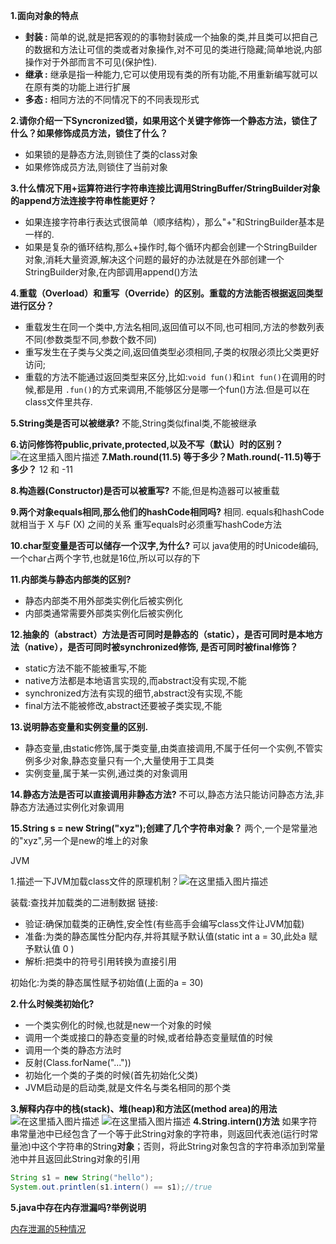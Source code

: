 **1.面向对象的特点**
 - **封装 :**  简单的说,就是把客观的的事物封装成一个抽象的类,并且类可以把自己的数据和方法让可信的类或者对象操作,对不可见的类进行隐藏;简单地说,内部操作对于外部而言不可见(保护性).
 - **继承 :** 继承是指一种能力,它可以使用现有类的所有功能,不用重新编写就可以在原有类的功能上进行扩展
 - **多态 :** 相同方法的不同情况下的不同表现形式

**2.请你介绍一下Syncronized锁，如果用这个关键字修饰一个静态方法，锁住了什么？如果修饰成员方法，锁住了什么？**

 - 如果锁的是静态方法,则锁住了类的class对象
 - 如果修饰成员方法,则锁住了当前对象

**3.什么情况下用+运算符进行字符串连接比调用StringBuffer/StringBuilder对象的append方法连接字符串性能更好？**

 - 如果连接字符串行表达式很简单（顺序结构），那么"+"和StringBuilder基本是一样的.
 - 如果是复杂的循环结构,那么+操作时,每个循环内都会创建一个StringBuilder对象,消耗大量资源,解决这个问题的最好的办法就是在外部创建一个StringBuilder对象,在内部调用append()方法

**4.重载（Overload）和重写（Override）的区别。重载的方法能否根据返回类型进行区分？**

 - 重载发生在同一个类中,方法名相同,返回值可以不同,也可相同,方法的参数列表不同(参数类型不同,参数个数不同)
 - 重写发生在子类与父类之间,返回值类型必须相同,子类的权限必须比父类更好访问;
 - 重载的方法不能通过返回类型来区分,比如:`void fun()`和`int fun()`在调用的时候,都是用 `.fun()`的方式来调用,不能够区分是哪一个fun()方法.但是可以在class文件里共存.

**5.String类是否可以被继承?**
不能,String类似final类,不能被继承

**6.访问修饰符public,private,protected,以及不写（默认）时的区别？**
![在这里插入图片描述](https://img-blog.csdnimg.cn/20200227134215133.png?x-oss-process=image/watermark,type_ZmFuZ3poZW5naGVpdGk,shadow_10,text_aHR0cHM6Ly9ibG9nLmNzZG4ubmV0L3dlaXhpbl80MzUwODU1NQ==,size_16,color_FFFFFF,t_70)
**7.Math.round(11.5) 等于多少？Math.round(-11.5)等于多少？**
12 和 -11

**8.构造器(Constructor)是否可以被重写?**
不能,但是构造器可以被重载

**9.两个对象equals相同,那么他们的hashCode相同吗?**
相同.
equals和hashCode就相当于  X 与F (X) 之间的关系
重写equals时必须重写hashCode方法

**10.char型变量是否可以储存一个汉字,为什么?**
可以
java使用的时Unicode编码,一个char占两个字节,也就是16位,所以可以存的下

**11.内部类与静态内部类的区别?**

 - 静态内部类不用外部类实例化后被实例化
 - 内部类通常需要外部类实例化后被实例化

**12.抽象的（abstract）方法是否可同时是静态的（static），是否可同时是本地方法（native），是否可同时被synchronized修饰, 是否可同时被final修饰？**

 - static方法不能不能被重写,不能
 - native方法都是本地语言实现的,而abstract没有实现,不能
 - synchronized方法有实现的细节,abstract没有实现,不能
 - final方法不能被修改,abstract还要被子类实现,不能

**13.说明静态变量和实例变量的区别.**

 - 静态变量,由static修饰,属于类变量,由类直接调用,不属于任何一个实例,不管实例多少对象,静态变量只有一个,大量使用于工具类
 - 实例变量,属于某一实例,通过类的对象调用

**14.静态方法是否可以直接调用非静态方法?**
不可以,静态方法只能访问静态方法,非静态方法通过实例化对象调用

**15.String s = new String("xyz");创建了几个字符串对象？**
两个,一个是常量池的"xyz",另一个是new的堆上的对象



JVM

1.描述一下JVM加载class文件的原理机制？![在这里插入图片描述](https://img-blog.csdnimg.cn/20200227132201619.png?x-oss-process=image/watermark,type_ZmFuZ3poZW5naGVpdGk,shadow_10,text_aHR0cHM6Ly9ibG9nLmNzZG4ubmV0L3dlaXhpbl80MzUwODU1NQ==,size_16,color_FFFFFF,t_70)

装载:查找并加载类的二进制数据
链接:

 - 验证:确保加载类的正确性,安全性(有些高手会编写class文件让JVM加载)
 - 准备:为类的静态属性分配内存,并将其赋予默认值(static int a = 30,此处a 赋予默认值 0 )
 - 解析:把类中的符号引用转换为直接引用

初始化:为类的静态属性赋予初始值(上面的a = 30)

**2.什么时候类初始化?**

 - 一个类实例化的时候,也就是new一个对象的时候
 - 调用一个类或接口的静态变量的时候,或者给静态变量赋值的时候
 - 调用一个类的静态方法时
 - 反射(Class.forName("..."))
 - 初始化一个类的子类的时候(首先初始化父类)
 - JVM启动是的启动类,就是文件名与类名相同的那个类

**3.解释内存中的栈(stack)、堆(heap)和方法区(method area)的用法**
![在这里插入图片描述](https://img-blog.csdnimg.cn/20200227152808203.png?x-oss-process=image/watermark,type_ZmFuZ3poZW5naGVpdGk,shadow_10,text_aHR0cHM6Ly9ibG9nLmNzZG4ubmV0L3dlaXhpbl80MzUwODU1NQ==,size_16,color_FFFFFF,t_70)
![在这里插入图片描述](https://img-blog.csdnimg.cn/20200227152831468.png?x-oss-process=image/watermark,type_ZmFuZ3poZW5naGVpdGk,shadow_10,text_aHR0cHM6Ly9ibG9nLmNzZG4ubmV0L3dlaXhpbl80MzUwODU1NQ==,size_16,color_FFFFFF,t_70)
**4.String.intern()方法**
如果字符串常量池中已经包含了一个等于此String对象的字符串，则返回代表池(运行时常量池)中这个字符串的String**对象**；否则，将此String对象包含的字符串添加到常量池中并且返回此String对象的引用

```java
String s1 = new String("hello");
System.out.printlen(s1.intern() == s1);//true
```
**5.java中存在内存泄漏吗?举例说明**

[内存泄漏的5种情况](https://blog.csdn.net/weixin_43508555/article/details/104541817)